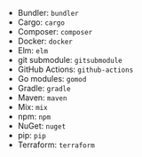 - Bundler: `bundler`
- Cargo: `cargo`
- Composer: `composer`
- Docker: `docker`
- Elm: `elm`
- git submodule: `gitsubmodule`
- GitHub Actions: `github-actions`
- Go modules: `gomod`
- Gradle: `gradle`
- Maven: `maven`
- Mix: `mix`
- npm: `npm`
- NuGet: `nuget`
- pip: `pip`
- Terraform: `terraform`
